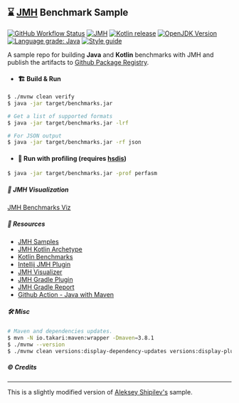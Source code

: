 ## :hourglass: [JMH][jmh_url] Benchmark Sample

[![GitHub Workflow Status][shieldio_img]][gha_url]
[![JMH][jmh_img]][jmh_url]
[![Kotlin release][kt_img]][kt_url]
[![OpenJDK Version][java_img]][java_url]
[![Language grade: Java][lgtm_img]][lgtm_url]
[![Style guide][sty_img]][sty_url]

A sample repo for building **Java** and **Kotlin** benchmarks with JMH and publish the artifacts
to [Github Package Registry][github-packages].

- #### :building_construction: Build & Run

```bash
$ ./mvnw clean verify 
$ java -jar target/benchmarks.jar

# Get a list of supported formats
$ java -jar target/benchmarks.jar -lrf

# For JSON output
$ java -jar target/benchmarks.jar -rf json
```


- #### :running: Run with profiling (requires [hsdis][hsdis])

```bash
$ java -jar target/benchmarks.jar -prof perfasm
```

##### :art: JMH Visualization

 [JMH Benchmarks Viz](https://suresh.dev/jmh-bench-sample/?source=jmh-result.json)

##### :bookmark: Resources

- [JMH Samples](https://github.com/openjdk/jmh/tree/master/jmh-samples/src/main/java/org/openjdk/jmh/samples)
- [JMH Kotlin Archetype](https://github.com/openjdk/jmh/tree/master/jmh-archetypes/jmh-kotlin-benchmark-archetype)
- [Kotlin Benchmarks](https://github.com/Kotlin/kotlin-benchmarks)
- [Intellij JMH Plugin](https://plugins.jetbrains.com/intellij-platform-explorer/7529)
- [JMH Visualizer](https://github.com/jzillmann/jmh-visualizer)
- [JMH Gradle Plugin](https://github.com/melix/jmh-gradle-plugin)
- [JMH Gradle Report](https://github.com/jzillmann/gradle-jmh-report)
- [Github Action - Java with Maven](https://docs.github.com/en/actions/guides/building-and-testing-java-with-maven)

##### :hammer_and_wrench: Misc

```bash
# Maven and dependencies updates.
$ mvn -N io.takari:maven:wrapper -Dmaven=3.8.1
$ ./mvnw --version
$ ./mvnw clean versions:display-dependency-updates versions:display-plugin-updates versions:display-property-updates
```

##### :copyright: Credits

---

This is a slightly modified version of [Aleksey Shipilev's](https://github.com/shipilev) sample.


[github-packages]: https://github.com/sureshg/jmh-bench-sample/packages
[jmh-archetypes]: https://github.com/openjdk/jmh/tree/master/jmh-archetypes

[kt_url]: https://github.com/JetBrains/kotlin/releases/latest
[kt_img]: https://img.shields.io/github/release/JetBrains/kotlin.svg?include_prereleases&label=Kotlin&logo=kotlin&style=for-the-badge

[jmh_url]: https://github.com/openjdk/jmh#java-microbenchmark-harness-jmh
[jmh_img]: https://img.shields.io/maven-central/v/org.openjdk.jmh/jmh-core?color=magenta&label=Jmh-Core&logo=apache%20maven&logoColor=magenta&style=for-the-badge

[java_url]: https://jdk.java.net/
[java_img]: https://img.shields.io/badge/OpenJDK-jdk--17-red?logo=java&style=for-the-badge&logoColor=red

[gha_url]: https://github.com/sureshg/jmh-bench-sample/actions
[gha_img]: https://github.com/sureshg/jmh-bench-sample/workflows/JMH%20CI/badge.svg?branch=main
[shieldio_img]:https://img.shields.io/github/workflow/status/sureshg/jmh-bench-sample/JMH%20Sample%20CI?color=green&label=Build&logo=Github-Actions&logoColor=green&style=for-the-badge

[sty_url]: https://kotlinlang.org/docs/reference/coding-conventions.html
[sty_img]: https://img.shields.io/badge/style-Kotlin--Official-40c4ff.svg?style=for-the-badge&logo=kotlin&logoColor=40c4ff

[lgtm_url]: https://lgtm.com/projects/g/sureshg/jmh-bench-sample/context:java
[lgtm_img]: https://img.shields.io/lgtm/grade/java/github/sureshg/jmh-bench-sample.svg?logo=lgtm&style=for-the-badge

[hsdis]: https://github.com/AdoptOpenJDK/jitwatch/wiki/Building-hsdis